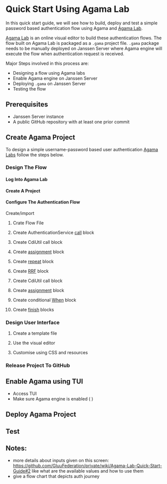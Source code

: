 # Quick Start Using Agama Lab

In this quick start guide, we will see how to build, deploy and test a simple password based authentication flow using
Agama and [Agama Lab](https://cloud.gluu.org/agama-lab). 

[Agama Lab](https://cloud.gluu.org/agama-lab) is an online visual editor to build these authentication flows. The flow
built on Agama Lab is packaged as a `.gama` project file. `.gama` package needs to be manually deployed on 
Janssen Server where Agama engine will execute the flow when authentication request is received.

Major Steps involved in this process are:
- Designing a flow using Agama labs
- Enable Agama engine on Janssen Server
- Deploying `.gama` on Janssen Server
- Testing the flow

## Prerequisites

- Janssen Server instance
- A public GitHub repository with at least one prior commit

## Create Agama Project

To design a simple username-password based user authentication [Agama Labs](https://cloud.gluu.org/agama-lab/) follow 
the steps below.

### Design The Flow

#### Log Into Agama Lab

#### Create A Project

#### Configure The Authentication Flow

Create/import

1. Crate Flow File

2. Create AuthenticationService [call]() block

3. Create CdiUtil call block

4. Create [assignment]() block

5. Create [repeat]() block

6. Create [RRF]() block

7. Create CdiUtil call block

8. Create [assignment]() block

9. Create conditional [When]() block

10. Create [finish]() blocks


### Design User Interface

1. Create a template file

2. Use the visual editor

3. Customise using CSS and resources

### Release Project To GitHub

## Enable Agama using TUI

- Access TUI
- Make sure Agama engine is enabled ( )

## Deploy Agama Project

## Test


## Notes:

- more details about inputs given on this screen: https://github.com/GluuFederation/private/wiki/Agama-Lab-Quick-Start-Guide#2
  like what are the available values and how to use them
- give a flow chart that depicts auth journey